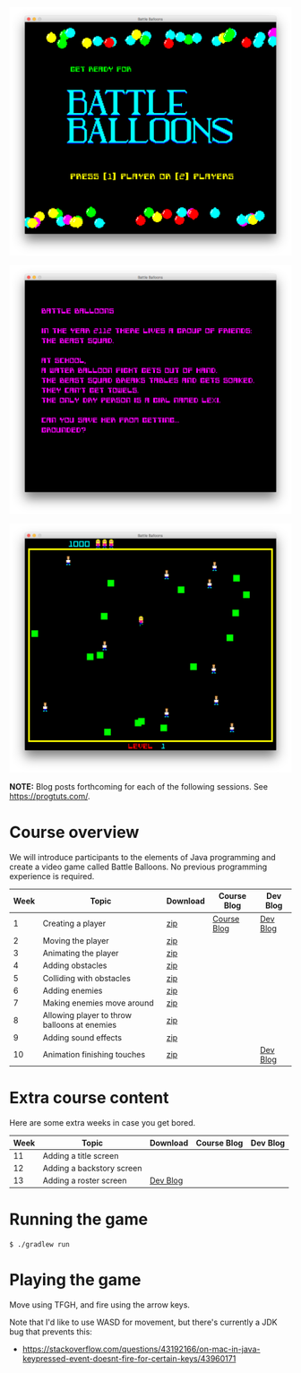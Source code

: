 ![Screenshot](screenshots/bb-title.png)

![Screenshot](screenshots/bb-backstory.png)

![Screenshot](screenshots/bb-arena.png)

**NOTE:** Blog posts forthcoming for each of the following sessions. See https://progtuts.com/.

# Course overview

We will introduce participants to the elements of Java programming and create a video game called Battle Balloons. No
previous programming experience is required.

| Week | Topic | Download | Course Blog | Dev Blog |
| ---- | ----- | -------- | ----------- | -------- |
| 1 | Creating a player | [zip](https://github.com/williewheeler/battle-balloons-course/archive/week01.zip) | [Course Blog](https://medium.com/programming-for-kids/battle-balloons-week-1-8f0674656950) | [Dev Blog](https://progtuts.com/post/retro-lores-games-with-java2d/) |
| 2 | Moving the player | [zip](https://github.com/williewheeler/battle-balloons-course/archive/week02.zip) | | |
| 3 | Animating the player | [zip](https://github.com/williewheeler/battle-balloons-course/archive/week03.zip) | | |
| 4 | Adding obstacles | [zip](https://github.com/williewheeler/battle-balloons-course/archive/week04.zip) | | |
| 5 | Colliding with obstacles | [zip](https://github.com/williewheeler/battle-balloons-course/archive/week05.zip) | | |
| 6 | Adding enemies | [zip](https://github.com/williewheeler/battle-balloons-course/archive/week06.zip) | | |
| 7 | Making enemies move around | [zip](https://github.com/williewheeler/battle-balloons-course/archive/week07.zip) | | |
| 8 | Allowing player to throw balloons at enemies | [zip](https://github.com/williewheeler/battle-balloons-course/archive/week08.zip) | | |
| 9 | Adding sound effects | [zip](https://github.com/williewheeler/battle-balloons-course/archive/week09.zip) | | |
| 10 | Animation finishing touches | [zip](https://github.com/williewheeler/battle-balloons-course/archive/week10.zip) | | [Dev Blog](https://progtuts.com/post/sprite-spaghettification/) |

# Extra course content

Here are some extra weeks in case you get bored.

| Week | Topic | Download | Course Blog | Dev Blog |
| ---- | ----- | -------- | ----------- | -------- |
| 11 | Adding a title screen | |
| 12 | Adding a backstory screen | |
| 13 | Adding a roster screen | [Dev Blog](https://progtuts.com/post/blinking-as-a-random-variable/) |

# Running the game

    $ ./gradlew run

# Playing the game

Move using TFGH, and fire using the arrow keys.

Note that I'd like to use WASD for movement, but there's currently a JDK bug that prevents this:

- https://stackoverflow.com/questions/43192166/on-mac-in-java-keypressed-event-doesnt-fire-for-certain-keys/43960171
